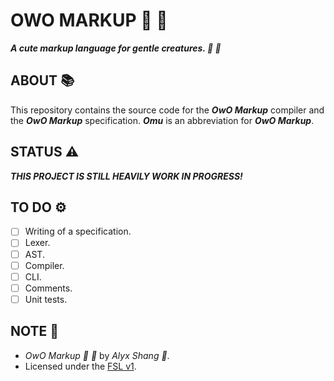 # OWO MARKUP :ribbon: :gift_heart:

***A cute markup language for gentle creatures. :ribbon: :gift_heart:***

## ABOUT :books:

This repository contains the source code for the ***OwO Markup***
compiler and the ***OwO Markup*** specification. ***Omu*** is an
abbreviation for ***OwO Markup***.

## STATUS :warning:

***THIS PROJECT IS STILL HEAVILY WORK IN PROGRESS!***

## TO DO :gear:

- [ ] Writing of a specification.
- [ ] Lexer.
- [ ] AST.
- [ ] Compiler.
- [ ] CLI.
- [ ] Comments.
- [ ] Unit tests.

## NOTE :scroll:

- *OwO Markup :ribbon: :gift_heart:* by *Alyx Shang :black_heart:*.
- Licensed under the [FSL v1](https://github.com/alyxshang/fair-software-license).
